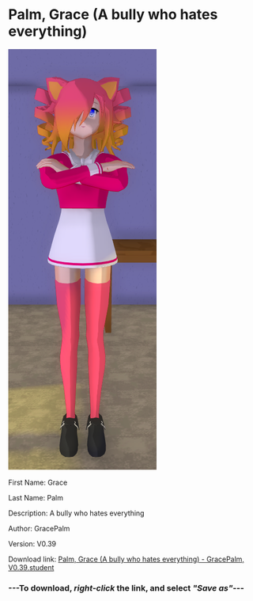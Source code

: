 # Palm, Grace (A bully who hates everything)

<img src = "https://raw.githubusercontent.com/Arbiter1223/Daigaku-Gurashi-Custom-Students/master/Students/Files/Palm%2C%20Grace%20(A%20bully%20who%20hates%20everything).png">

First Name: Grace

Last Name: Palm

Description: A bully who hates everything

Author: GracePalm

Version: V0.39

Download link: <a href="https://raw.githubusercontent.com/Arbiter1223/Daigaku-Gurashi-Custom-Students/master/Students/Files/Palm%2C%20Grace%20(A%20bully%20who%20hates%20everything)%20-%20GracePalm%2C%20V0.39.student">Palm, Grace (A bully who hates everything) - GracePalm, V0.39.student</a>

### ---**To download, _right-click_ the link, and select _"Save as"_**---
